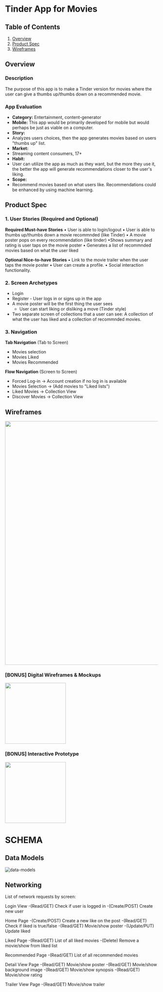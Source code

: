 # Tinder App for Movies

## Table of Contents
1. [Overview](#Overview)
1. [Product Spec](#Product-Spec)
1. [Wireframes](#Wireframes)

## Overview
### Description
The purpose of this app is to make a Tinder version for movies where the user can give a thumbs up/thumbs down on a recommended movie. 

### App Evaluation
- **Category:** Entertainment, content-generator
- **Mobile:** This app would be primarily developed for mobile but would perhaps be just as viable on a computer.
- **Story:** 
- Analyzes users choices, then the app generates movies based on users "thumbs up" list.
- **Market:** 
- Streaming content consumers, 17+
- **Habit:** 
- User can utilize the app as much as they want, but the more they use it, the better the app will generate recommendations closer to the user's liking.
- **Scope:** 
- Recommend movies based on what users like. Recommendations could be enhanced by using machine learning.

## Product Spec
### 1. User Stories (Required and Optional)

**Required Must-have Stories**
• User is able to login/logout
• User is able to thumbs up/thumbs down a movie recommnded (like Tinder)
• A movie poster pops on every recommendation (like tinder)
•Shows summary and rating is user taps on the movie poster
• Generates a list of recommnded movies based on what the user liked

**Optional Nice-to-have Stories**
• Link to the movie trailer when the user taps the movie poster
• User can create a profile.
• Social interaction functionality.

### 2. Screen Archetypes

* Login
* Register - User logs in or signs up in the app
* A movie poster will be the first thing the user sees
    * User can start liking or disliking a move (Tinder style)
* Two separate screen of collections that a user can see: A collection of what the user has liked and a collection of recommnded movies.

### 3. Navigation

**Tab Navigation** (Tab to Screen)

* Movies selection
* Movies Liked
* Movies Recommended

**Flow Navigation** (Screen to Screen)

* Forced Log-in -> Account creation if no log in is available
* Movies Selection -> (Add movies to "Liked lists")
* Liked Movies -> Collection View
* Discover Movies -> Collection View

## Wireframes

<img src="[img here]" width=800><br>

### [BONUS] Digital Wireframes & Mockups
<img src="[img here]" height=200>

### [BONUS] Interactive Prototype
<img src="[img here]" width=200>

# SCHEMA

## Data Models

![data-models](https://user-images.githubusercontent.com/100539328/197395419-f10f2543-f761-4480-94e6-a4191e51948e.png)

## Networking

List of network requests by screen:

   Login View
      -(Read/GET) Check if user is logged in
      -(Create/POST) Create new user

   Home Page
      -(Create/POST) Create a new like on the post
      -(Read/GET) Check if liked is true/false
      -(Read/GET) Movie/show poster
      -(Update/PUT) Update liked

   Liked Page
      -(Read/GET) List of all liked movies
      -(Delete) Remove a movie/show from liked list

   Recommended Page
      -(Read/GET) List of all recommended movies

   Detail View Page
      -(Read/GET) Movie/show poster
      -(Read/GET) Movie/show background image
      -(Read/GET) Movie/show synopsis
      -(Read/GET) Movie/show rating

   Trailer View Page
      -(Read/GET) Movie/show trailer
